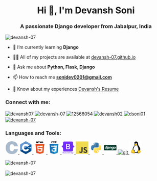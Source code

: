 <h1 align="center">Hi 👋, I'm Devansh Soni</h1>
<h3 align="center">A passionate Django developer from Jabalpur, India</h3>

<p align="left"> <img src="https://komarev.com/ghpvc/?username=devansh-07&label=Profile%20views&color=red&&style=flat-square" alt="devansh-07" /> </p>

- 🌱 I’m currently learning **Django**

- 👨‍💻 All of my projects are available at [devansh-07.github.io](https://devansh-07.github.io "Devansh's Portfolio")

- 💬 Ask me about **Python, Flask, Django**

- 📫 How to reach me **sonidev0201@gmail.com**

- 📄 Know about my experiences [Devansh's Resume](https://devansh-07.github.io/static/Resume.pdf "Devansh's Resume")

<h3 align="left">Connect with me:</h3>
<p align="left">
<a href="https://dev.to/devansh07" target="blank"><img align="center" src="https://cdn.jsdelivr.net/npm/simple-icons@3.0.1/icons/dev-dot-to.svg" alt="devansh07" height="30" width="40" /></a>
<a href="https://linkedin.com/in/devansh-07" target="blank"><img align="center" src="https://cdn.jsdelivr.net/npm/simple-icons@3.0.1/icons/linkedin.svg" alt="devansh-07" height="30" width="40" /></a>
<a href="https://stackoverflow.com/users/12566054" target="blank"><img align="center" src="https://cdn.jsdelivr.net/npm/simple-icons@3.0.1/icons/stackoverflow.svg" alt="12566054" height="30" width="40" /></a>
<a href="https://www.codechef.com/users/devansh02" target="blank"><img align="center" src="https://cdn.jsdelivr.net/npm/simple-icons@3.1.0/icons/codechef.svg" alt="devansh02" height="30" width="40" /></a>
<a href="https://codeforces.com/profile/dsoni01" target="blank"><img align="center" src="https://cdn.jsdelivr.net/npm/simple-icons@3.0.1/icons/codeforces.svg" alt="dsoni01" height="30" width="40" /></a>
<a href="https://www.leetcode.com/devansh-07" target="blank"><img align="center" src="https://cdn.jsdelivr.net/npm/simple-icons@3.0.1/icons/leetcode.svg" alt="devansh-07" height="30" width="40" /></a>
</p>

<h3 align="left">Languages and Tools:</h3>
<p align="left"> <a href="https://www.cprogramming.com/" target="_blank"> <img src="https://raw.githubusercontent.com/devicons/devicon/master/icons/c/c-original.svg" alt="c" width="40" height="40"/> </a> <a href="https://www.w3schools.com/cpp/" target="_blank"> <img src="https://raw.githubusercontent.com/devicons/devicon/master/icons/cplusplus/cplusplus-original.svg" alt="cplusplus" width="40" height="40"/> </a> <a href="https://www.w3.org/html/" target="_blank"> <img src="https://raw.githubusercontent.com/devicons/devicon/master/icons/html5/html5-original-wordmark.svg" alt="html5" width="40" height="40"/> </a> <a href="https://www.w3schools.com/css/" target="_blank"> <img src="https://raw.githubusercontent.com/devicons/devicon/master/icons/css3/css3-original-wordmark.svg" alt="css3" width="40" height="40"/> </a> <a href="https://getbootstrap.com" target="_blank"> <img src="https://raw.githubusercontent.com/devicons/devicon/master/icons/bootstrap/bootstrap-plain-wordmark.svg" alt="bootstrap" width="40" height="40"/> </a> <a href="https://developer.mozilla.org/en-US/docs/Web/JavaScript" target="_blank"> <img src="https://raw.githubusercontent.com/devicons/devicon/master/icons/javascript/javascript-original.svg" alt="javascript" width="40" height="40"/> </a> <a href="https://www.python.org" target="_blank"> <img src="https://raw.githubusercontent.com/devicons/devicon/master/icons/python/python-original.svg" alt="python" width="40" height="40"/> </a> <a href="https://www.djangoproject.com/" target="_blank"> <img src="https://raw.githubusercontent.com/devicons/devicon/master/icons/django/django-original.svg" alt="django" width="40" height="40"/> </a> <a href="https://git-scm.com/" target="_blank"> <img src="https://www.vectorlogo.zone/logos/git-scm/git-scm-icon.svg" alt="git" width="40" height="40"/> </a> <a href="https://www.linux.org/" target="_blank"> <img src="https://raw.githubusercontent.com/devicons/devicon/master/icons/linux/linux-original.svg" alt="linux" width="40" height="40"/> </a> </p>

<p><img align="center" src="https://github-readme-stats.vercel.app/api?username=devansh-07&show_icons=true&locale=en" alt="devansh-07" /></p>

<p><img align="center" src="https://github-readme-streak-stats.herokuapp.com/?user=devansh-07&" alt="devansh-07" /></p>
